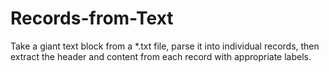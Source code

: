 # Records-from-Text
Take a giant text block from a *.txt file, parse it into individual records, then extract the header and content from each record with appropriate labels.
